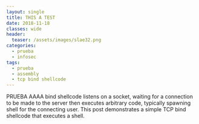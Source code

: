 ```yaml
---
layout: single
title: THIS A TEST
date: 2018-11-18
classes: wide
header:
  teaser: /assets/images/slae32.png
categories:
  - prueba
  - infosec
tags:
  - prueba
  - assembly
  - tcp bind shellcode
---
```

PRUEBA AAAA bind shellcode listens on a socket, waiting for a connection to be made to the server then executes arbitrary code, typically spawning shell for the connecting user. This post demonstrates a simple TCP bind shellcode that executes a shell.
